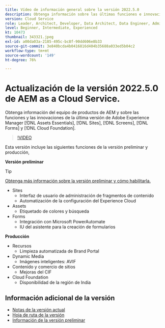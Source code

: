 ```yaml
---
title: Vídeo de información general sobre la versión 2022.5.0
description: Obtenga información sobre las últimas funciones e innovaciones de la versión 2022-5-0 para Adobe Experience Manager  [!DNL Assets Essentials], [!DNL Sites], [!DNL Screens], [!DNL Forms]  y  [!DNL Cloud Foundation].
version: Cloud Service
role: Leader, Architect, Developer, Data Architect, Data Engineer, Admin, User
level: Beginner, Intermediate, Experienced
kt: 10473
thumbnail: 343321.jpeg
exl-id: a00da03a-2185-495c-bc8f-90dd606e8b33
source-git-commit: 3e840bcda4b0416816d404b35688a033ed5b04c2
workflow-type: tm+mt
source-wordcount: '149'
ht-degree: 76%

---
```


# Actualización de la versión 2022.5.0 de AEM as a Cloud Service.

Obtenga información del equipo de productos de AEM y sobre las funciones y las innovaciones de la última versión de Adobe Experience Manager [!DNL Assets Essentials], [!DNL Sites], [!DNL Screens], [!DNL Forms] y [!DNL Cloud Foundation].

>[!VIDEO](https://video.tv.adobe.com/v/343321/?quality=12&learn=on)

Esta versión incluye las siguientes funciones de la versión preliminar y producción,

**Versión preliminar**

>[!TIP]
>
>[Obtenga más información sobre la versión preliminar y cómo habilitarla.](https://experienceleague.adobe.com/docs/experience-manager-cloud-service/content/release-notes/prerelease.html?lang=es)

* Sites
   * Interfaz de usuario de administración de fragmentos de contenido
   * Automatización de la configuración del Experience Cloud
* Assets
   * Etiquetado de colores y búsqueda
* Forms
   * Integración con Microsoft PowerAutomate
   * IU del asistente para la creación de formularios

**Producción**

* Recursos
   * Limpieza automatizada de Brand Portal
* Dynamic Media
   * Imágenes inteligentes: AVIF
* Contenido y comercio de sitios
   * Mejoras del CIF
* Cloud Foundation
   * Disponibilidad de la región de India

<!--- Have questions about the release?  Discuss the release in [Experience League Communities](https://adobe.ly/3LO0gOo). --->

## Información adicional de la versión

* [Notas de la versión actual](https://experienceleague.adobe.com/docs/experience-manager-cloud-service/content/release-notes/home.html?lang=es)
* [Hoja de ruta de la versión](https://experienceleague.adobe.com/docs/experience-manager-release-information/aem-release-updates/update-releases-roadmap.html?lang=es)
* [Información de la versión preliminar](https://experienceleague.adobe.com/docs/experience-manager-cloud-service/content/release-notes/prerelease.html)
